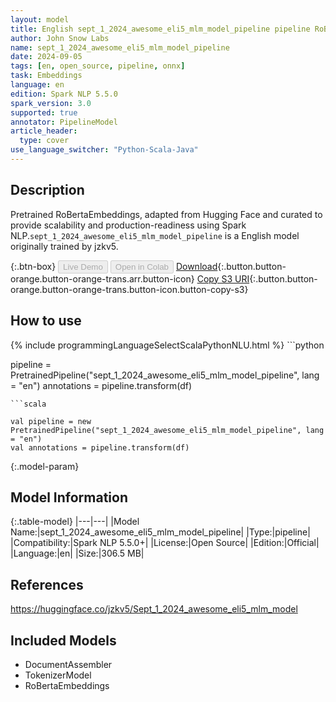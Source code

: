 ```yaml
---
layout: model
title: English sept_1_2024_awesome_eli5_mlm_model_pipeline pipeline RoBertaEmbeddings from jzkv5
author: John Snow Labs
name: sept_1_2024_awesome_eli5_mlm_model_pipeline
date: 2024-09-05
tags: [en, open_source, pipeline, onnx]
task: Embeddings
language: en
edition: Spark NLP 5.5.0
spark_version: 3.0
supported: true
annotator: PipelineModel
article_header:
  type: cover
use_language_switcher: "Python-Scala-Java"
---
```


## Description

Pretrained RoBertaEmbeddings, adapted from Hugging Face and curated to provide scalability and production-readiness using Spark NLP.`sept_1_2024_awesome_eli5_mlm_model_pipeline` is a English model originally trained by jzkv5.

{:.btn-box}
<button class="button button-orange" disabled>Live Demo</button>
<button class="button button-orange" disabled>Open in Colab</button>
[Download](https://s3.amazonaws.com/auxdata.johnsnowlabs.com/public/models/sept_1_2024_awesome_eli5_mlm_model_pipeline_en_5.5.0_3.0_1725572695091.zip){:.button.button-orange.button-orange-trans.arr.button-icon}
[Copy S3 URI](s3://auxdata.johnsnowlabs.com/public/models/sept_1_2024_awesome_eli5_mlm_model_pipeline_en_5.5.0_3.0_1725572695091.zip){:.button.button-orange.button-orange-trans.button-icon.button-copy-s3}

## How to use



<div class="tabs-box" markdown="1">
{% include programmingLanguageSelectScalaPythonNLU.html %}
```python

pipeline = PretrainedPipeline("sept_1_2024_awesome_eli5_mlm_model_pipeline", lang = "en")
annotations =  pipeline.transform(df)   

```
```scala

val pipeline = new PretrainedPipeline("sept_1_2024_awesome_eli5_mlm_model_pipeline", lang = "en")
val annotations = pipeline.transform(df)

```
</div>

{:.model-param}
## Model Information

{:.table-model}
|---|---|
|Model Name:|sept_1_2024_awesome_eli5_mlm_model_pipeline|
|Type:|pipeline|
|Compatibility:|Spark NLP 5.5.0+|
|License:|Open Source|
|Edition:|Official|
|Language:|en|
|Size:|306.5 MB|

## References

https://huggingface.co/jzkv5/Sept_1_2024_awesome_eli5_mlm_model

## Included Models

- DocumentAssembler
- TokenizerModel
- RoBertaEmbeddings